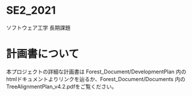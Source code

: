 # SE2_2021
ソフトウェア工学 長期課題 

# 計画書について
本プロジェクトの詳細な計画書は Forest_Document/DevelopmentPlan 内のhtmlドキュメントよりリンクを辿るか、Forest_Document/Documents 内のTreeAlignmentPlan_v4.2.pdfをご覧ください。
